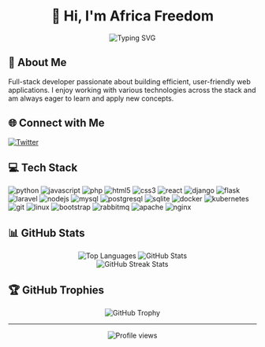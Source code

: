 <div align="center">
<h1>👋 Hi, I'm Africa Freedom</h1>

<img src="https://readme-typing-svg.herokuapp.com?font=Fira+Code&weight=600&size=24&duration=3000&pause=1000&color=1F6FEB&center=true&vCenter=true&width=600&lines=Full-Stack+Developer;Web+Application+Specialist;Problem+Solver;System+Engineer;DevOps+Practitioner;Cloud+Computing+Advocate;Software+Architect" alt="Typing SVG" />
</div>

## 💫 About Me
Full-stack developer passionate about building efficient, user-friendly web applications. I enjoy working with various technologies across the stack and am always eager to learn and apply new concepts.

## 🌐 Connect with Me
<div align="left">
  <a href="https://twitter.com/africa_ja17" target="_blank">
    <img src="https://img.shields.io/badge/Twitter-1DA1F2?style=flat-square&logo=twitter&logoColor=white" alt="Twitter" />
  </a>
</div>

## 💻 Tech Stack
<div align="left">
<img src="https://img.shields.io/badge/Python-3776AB?style=flat-square&logo=python&logoColor=white" alt="python" />
<img src="https://img.shields.io/badge/JavaScript-F7DF1E?style=flat-square&logo=javascript&logoColor=black" alt="javascript" />
<img src="https://img.shields.io/badge/PHP-777BB4?style=flat-square&logo=php&logoColor=white" alt="php" />
<img src="https://img.shields.io/badge/HTML5-E34F26?style=flat-square&logo=html5&logoColor=white" alt="html5" />
<img src="https://img.shields.io/badge/CSS3-1572B6?style=flat-square&logo=css3&logoColor=white" alt="css3" />
<img src="https://img.shields.io/badge/React-20232A?style=flat-square&logo=react&logoColor=61DAFB" alt="react" />
<img src="https://img.shields.io/badge/Django-092E20?style=flat-square&logo=django&logoColor=white" alt="django" />
<img src="https://img.shields.io/badge/Flask-000000?style=flat-square&logo=flask&logoColor=white" alt="flask" />
<img src="https://img.shields.io/badge/Laravel-FF2D20?style=flat-square&logo=laravel&logoColor=white" alt="laravel" />
<img src="https://img.shields.io/badge/Node.js-43853D?style=flat-square&logo=node.js&logoColor=white" alt="nodejs" />
<img src="https://img.shields.io/badge/MySQL-00000F?style=flat-square&logo=mysql&logoColor=white" alt="mysql" />
<img src="https://img.shields.io/badge/PostgreSQL-316192?style=flat-square&logo=postgresql&logoColor=white" alt="postgresql" />
<img src="https://img.shields.io/badge/SQLite-07405E?style=flat-square&logo=sqlite&logoColor=white" alt="sqlite" />
<img src="https://img.shields.io/badge/Docker-2496ED?style=flat-square&logo=docker&logoColor=white" alt="docker" />
<img src="https://img.shields.io/badge/Kubernetes-326CE5?style=flat-square&logo=kubernetes&logoColor=white" alt="kubernetes" />
<img src="https://img.shields.io/badge/Git-F05032?style=flat-square&logo=git&logoColor=white" alt="git" />
<img src="https://img.shields.io/badge/Linux-FCC624?style=flat-square&logo=linux&logoColor=black" alt="linux" />
<img src="https://img.shields.io/badge/Bootstrap-563D7C?style=flat-square&logo=bootstrap&logoColor=white" alt="bootstrap" />
<img src="https://img.shields.io/badge/RabbitMQ-FF6600?style=flat-square&logo=rabbitmq&logoColor=white" alt="rabbitmq" />
<img src="https://img.shields.io/badge/Apache-D22128?style=flat-square&logo=apache&logoColor=white" alt="apache" />
<img src="https://img.shields.io/badge/Nginx-009639?style=flat-square&logo=nginx&logoColor=white" alt="nginx" />
</div>

## 📊 GitHub Stats
<div align="center">
  <img src="https://github-readme-stats.vercel.app/api/top-langs/?username=jataz&theme=default&hide_border=true&layout=compact" alt="Top Languages" />
  <img src="https://github-readme-stats.vercel.app/api?username=jataz&theme=default&hide_border=true&include_all_commits=true&count_private=true" alt="GitHub Stats" /><br/>
  <img src="https://github-readme-streak-stats.herokuapp.com/?user=jataz&theme=default&hide_border=true" alt="GitHub Streak Stats" /><br/>
</div>

## 🏆 GitHub Trophies
<div align="center">
  <img src="https://github-profile-trophy.vercel.app/?username=jataz&theme=discord&no-frame=true&no-bg=true&margin-w=4" alt="GitHub Trophy" />
</div>

---
<div align="center">
  <img src="https://komarev.com/ghpvc/?username=jataz&style=flat-square&color=2F495B" alt="Profile views" />
</div>
